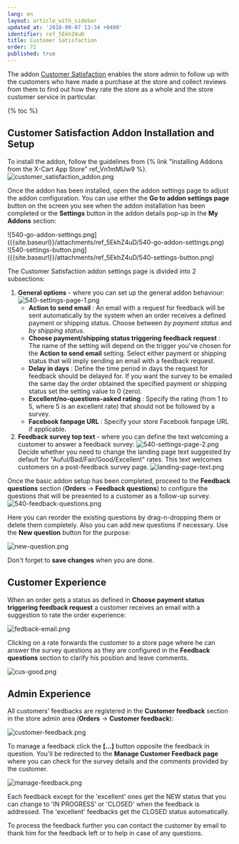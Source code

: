 ```yaml
---
lang: en
layout: article_with_sidebar
updated_at: '2018-09-07 13:34 +0400'
identifier: ref_5EkhZ4uD
title: Customer Satisfaction
order: 72
published: true
---
```

The addon [Customer Satisfaction](https://market.x-cart.com/addons/customer-satisfaction.html "Customer Satisfaction") enables the store admin to follow up with the customers who have made a purchase at the store and collect reviews from them to find out how they rate the store as a whole and the store customer service in particular. 

{% toc %}

## Customer Satisfaction Addon Installation and Setup

To install the addon, follow the guidelines from {% link "Installing Addons from the X-Cart App Store" ref_Vn1mMUw9 %}.
![customer_satisfaction_addon.png]({{site.baseurl}}/attachments/ref_5EkhZ4uD/customer_satisfaction_addon.png)

Once the addon has been installed, open the addon settings page to adjust the addon configuration. You can use either the **Go to addon settings page** button on the screen you see when the addon installation has been completed or the **Settings** button in the addon details pop-up in the **My Addons** section:

<div class="ui stackable two column grid">
  <div class="column" markdown="span">![540-go-addon-settings.png]({{site.baseurl}}/attachments/ref_5EkhZ4uD/540-go-addon-settings.png)</div>
  <div class="column" markdown="span">![540-settings-button.png]({{site.baseurl}}/attachments/ref_5EkhZ4uD/540-settings-button.png)</div>
</div>


The Customer Satisfaction addon settings page is divided into 2 subsections:
1. **General options** - where you can set up the general addon behaviour:
   ![540-settings-page-1.png]({{site.baseurl}}/attachments/ref_5EkhZ4uD/540-settings-page-1.png)
   * **Action to send email** : An email with a request for feedback will be sent automatically by the system when an order receives a defined payment or shipping status. Choose between _by payment status_ and _by shipping status_. 
   * **Choose payment/shipping status triggering feedback request** : The name of the setting will depend on the trigger you've chosen for the **Action to send email** setting. Select either payment or shipping status that will imply sending an email with a feedback request.
   * **Delay in days** : Define the time period in days the request for feedback should be delayed for. If you want the survey to be emailed the same day the order obtained the specified payment or shipping status set the setting value to 0 (zero).
   * **Excellent/no-questions-asked rating** : Specify the rating (from 1 to 5, where 5 is an excellent rate) that should not be followed by a survey.
   * **Facebook fanpage URL** : Specify your store Facebook fanpage URL if applicable.
2. **Feedback survey top text** - where you can define the text welcoming a customer to answer a feedback survey:
   ![540-settings-page-2.png]({{site.baseurl}}/attachments/ref_5EkhZ4uD/540-settings-page-2.png)
   Decide whether you need to change the landing page text suggested by default for "Auful/Bad/Fair/Good/Excellent" rates. This text welcomes customers on a post-feedback survey page.
   ![landing-page-text.png]({{site.baseurl}}/attachments/ref_5EkhZ4uD/landing-page-text.png)

Once the basic addon setup has been completed, proceed to the **Feedback questions** section (**Orders** -> **Feedback questions**) to configure the questions that will be presented to a customer as a follow-up survey.
![540-feedback-questions.png]({{site.baseurl}}/attachments/ref_5EkhZ4uD/540-feedback-questions.png)

Here you can reorder the existing questions by drag-n-dropping them or delete them completely. Also you can add new questions if necessary. Use the **New question** button for the purpose:

![new-question.png]({{site.baseurl}}/attachments/ref_5EkhZ4uD/new-question.png)

Don't forget to **save changes** when you are done.

## Customer Experience

When an order gets a status as defined in **Choose payment status triggering feedback request** a customer receives an email with a suggestion to rate the order experience:

![fedback-email.png]({{site.baseurl}}/attachments/ref_5EkhZ4uD/fedback-email.png)

Clicking on a rate forwards the customer to a store page where he can answer the survey questions as they are configured in the **Feedback questions** section to clarify his position and leave comments.

![cus-good.png]({{site.baseurl}}/attachments/ref_5EkhZ4uD/cus-good.png)

## Admin Experience

All customers' feedbacks are registered in the **Customer feedback** section in the store admin area (**Orders** -> **Customer feedback**):

![customer-feedback.png]({{site.baseurl}}/attachments/ref_5EkhZ4uD/customer-feedback.png)

To manage a feedback click the **[...]** button opposite the feedback in question. You'll be redirected to the **Manage Customer Feedback page** where you can check for the survey details and the comments provided by the customer. 

![manage-feedback.png]({{site.baseurl}}/attachments/ref_5EkhZ4uD/manage-feedback.png)

Each feedback except for the 'excellent' ones get the NEW status that you can change to 'IN PROGRESS' or 'CLOSED' when the feedback is addressed. The 'excellent' feedbacks get the CLOSED status automatically. 

To process the feedback further you can contact the customer by email to thank him for the feedback left or to help in case of any questions.
